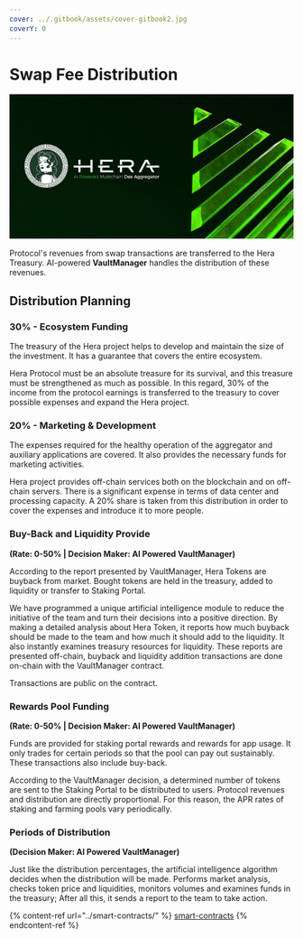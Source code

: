 ```yaml
---
cover: ../.gitbook/assets/cover-gitbook2.jpg
coverY: 0
---
```


# Swap Fee Distribution

![](../.gitbook/assets/distribution-landing-min.jpg)

Protocol's revenues from swap transactions are transferred to the Hera Treasury. AI-powered **VaultManager** handles the distribution of these revenues.

## Distribution Planning

### 30% - Ecosystem Funding

The treasury of the Hera project helps to develop and maintain the size of the investment. It has a guarantee that covers the entire ecosystem.

Hera Protocol must be an absolute treasure for its survival, and this treasure must be strengthened as much as possible. In this regard, 30% of the income from the protocol earnings is transferred to the treasury to cover possible expenses and expand the Hera project.

### 20% - Marketing & Development

The expenses required for the healthy operation of the aggregator and auxiliary applications are covered. It also provides the necessary funds for marketing activities.

Hera project provides off-chain services both on the blockchain and on off-chain servers. There is a significant expense in terms of data center and processing capacity. A 20% share is taken from this distribution in order to cover the expenses and introduce it to more people.

### Buy-Back and Liquidity Provide

**(Rate: 0-50%  |  Decision Maker: AI Powered VaultManager)**

According to the report presented by VaultManager, Hera Tokens are buyback from market. Bought tokens are held in the treasury, added to liquidity or transfer to Staking Portal.

We have programmed a unique artificial intelligence module to reduce the initiative of the team and turn their decisions into a positive direction. By making a detailed analysis about Hera Token, it reports how much buyback should be made to the team and how much it should add to the liquidity. It also instantly examines treasury resources for liquidity. These reports are presented off-chain, buyback and liquidity addition transactions are done on-chain with the VaultManager contract.

Transactions are public on the contract.

### Rewards Pool Funding

**(Rate: 0-50%  |  Decision Maker: AI Powered VaultManager)**

Funds are provided for staking portal rewards and rewards for app usage. It only trades for certain periods so that the pool can pay out sustainably. These transactions also include buy-back.

According to the VaultManager decision, a determined number of tokens are sent to the Staking Portal to be distributed to users. Protocol revenues and distribution are directly proportional. For this reason, the APR rates of staking and farming pools vary periodically.

### Periods of Distribution

**(Decision Maker: AI Powered VaultManager)**

Just like the distribution percentages, the artificial intelligence algorithm decides when the distribution will be made. Performs market analysis, checks token price and liquidities, monitors volumes and examines funds in the treasury; After all this, it sends a report to the team to take action.

{% content-ref url="../smart-contracts/" %}
[smart-contracts](../smart-contracts/)
{% endcontent-ref %}
